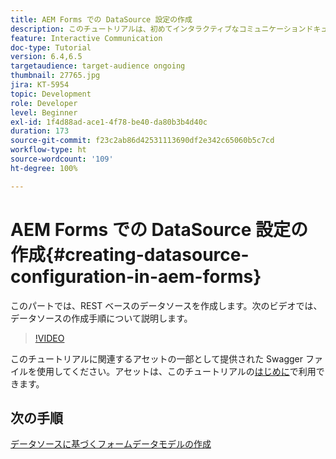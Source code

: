 ```yaml
---
title: AEM Forms での DataSource 設定の作成
description: このチュートリアルは、初めてインタラクティブなコミュニケーションドキュメントを作成するための多段階チュートリアルのパート 2 です。このパートでは、REST ベースのデータソースを作成します。次のビデオでは、データソースの作成手順について説明します。
feature: Interactive Communication
doc-type: Tutorial
version: 6.4,6.5
targetaudience: target-audience ongoing
thumbnail: 27765.jpg
jira: KT-5954
topic: Development
role: Developer
level: Beginner
exl-id: 1f4d88ad-ace1-4f78-be40-da80b3b4d40c
duration: 173
source-git-commit: f23c2ab86d42531113690df2e342c65060b5c7cd
workflow-type: ht
source-wordcount: '109'
ht-degree: 100%

---
```


# AEM Forms での DataSource 設定の作成{#creating-datasource-configuration-in-aem-forms}

このパートでは、REST ベースのデータソースを作成します。次のビデオでは、データソースの作成手順について説明します。

>[!VIDEO](https://video.tv.adobe.com/v/27765?quality=12&learn=on)

このチュートリアルに関連するアセットの一部として提供された Swagger ファイルを使用してください。アセットは、このチュートリアルの[はじめに](introduction.md)で利用できます。

## 次の手順

[データソースに基づくフォームデータモデルの作成](./create-form-data-model.md)
